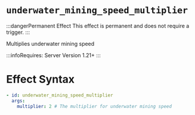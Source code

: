 # `underwater_mining_speed_multiplier`
:::dangerPermanent Effect
This effect is permanent and does not require a trigger.
:::

Multiplies underwater mining speed

:::infoRequires:
Server Version 1.21+
:::
# Effect Syntax
```yaml
- id: underwater_mining_speed_multiplier
  args:
    multiplier: 2 # The multiplier for underwater mining speed
```